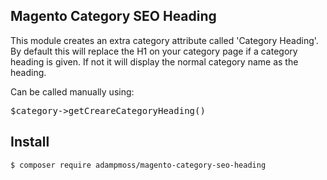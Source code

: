 <h2>Magento Category SEO Heading</h2>

<p>This module creates an extra category attribute called 'Category Heading'. By default 
    this will replace the H1 on your category page if a category heading is given. If not it
will display the normal category name as the heading.</p>

<p>Can be called manually using:</p>
<pre>$category->getCreareCategoryHeading()</pre>


## Install

```bash
$ composer require adampmoss/magento-category-seo-heading
```